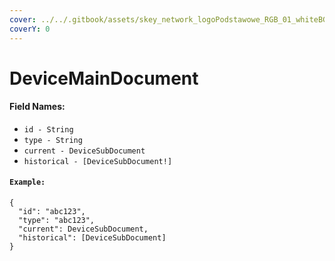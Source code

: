 ```yaml
---
cover: ../../.gitbook/assets/skey_network_logoPodstawowe_RGB_01_whiteBG.png
coverY: 0
---
```


# DeviceMainDocument

#### Field Names:

* `id - String`
* `type - String`
* `current - DeviceSubDocument`
* `historical - [DeviceSubDocument!]`

#### `Example:`

```
{
  "id": "abc123",
  "type": "abc123",
  "current": DeviceSubDocument,
  "historical": [DeviceSubDocument]
}
```
